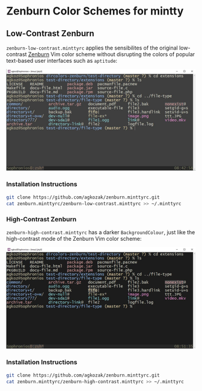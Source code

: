 # Zenburn Color Schemes for mintty

## Low-Contrast Zenburn

`zenburn-low-contrast.minttyrc` applies the sensibilites of the original low-contrast [Zenburn](http://kippura.org/zenburnpage/) Vim color scheme without disrupting the colors of popular text-based user interfaces such as `aptitude`:

![Low-Contrast Zenburn mintty color scheme](https://raw.githubusercontent.com/agkozak/zenburn.minttyrc/master/img/zenburn-low-contrast.minttyrc.jpg)

### Installation Instructions

```sh
git clone https://github.com/agkozak/zenburn.minttyrc.git
cat zenburn.minttyrc/zenburn-low-contrast.minttyrc >> ~/.minttyrc
```

### High-Contrast Zenburn

`zenburn-high-contrast.minttyrc` has a darker `BackgroundColour`, just like the high-contrast mode of the Zenburn Vim color scheme:

![High-Contrast Zenburn mintty color scheme](https://raw.githubusercontent.com/agkozak/zenburn.minttyrc/master/img/zenburn-high-contrast.minttyrc.jpg)

### Installation Instructions

```sh
git clone https://github.com/agkozak/zenburn.minttyrc.git
cat zenburn.minttyrc/zenburn-high-contrast.minttyrc >> ~/.minttyrc
```
